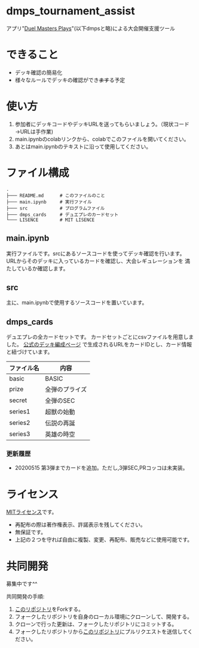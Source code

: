 # dmps_tournament_assist
アプリ"[Duel Masters Plays](https://dmps.takaratomy.co.jp/)"(以下dmpsと略)による大会開催支援ツール

# できること
- デッキ確認の簡易化
- 様々なルールでデッキの確認ができ<s>ます</s>る予定

# 使い方
1. 参加者にデッキコードやデッキURLを送ってもらいましょう。（現状コード→URLは手作業)
1. main.ipynbのcolabリンクから、colabでこのファイルを開いてください。
1. あとはmain.ipynbのテキストに沿って使用してください。

# ファイル構成
~~~
.
├─── README.md      # このファイルのこと
├─── main.ipynb     # 実行ファイル
├─── src            # プログラムファイル
├─── dmps_cards     # デュエプレのカードセット
└─── LISENCE        # MIT LISENCE
~~~


## main.ipynb
実行ファイルです。srcにあるソースコードを使ってデッキ確認を行います。
URLからそのデッキに入っているカードを確認し、大会レギュレーションを
満たしているか確認します。

## src
主に、main.ipynbで使用するソースコードを置いています。

## dmps_cards
デュエプレの全カードセットです。
カードセットごとにcsvファイルを用意しました。
[公式のデッキ編成ページ](https://dmps.takaratomy.co.jp/deckbuilder/)
で生成されるURLをカードIDとし、カード情報と紐づけています。

| ファイル名 | 内容 |
| --- | --- |
| basic | BASIC |
| prize | 全弾のプライズ |
| secret | 全弾のSEC |
| series1 | 超獣の始動 |
| series2 | 伝説の再誕 |
| series3 | 英雄の時空 |

### 更新履歴
- 20200515 第3弾までカードを追加。ただし,3弾SEC,PRコッコは未実装。

# ライセンス
[MITライセンス](https://github.com/kentokura/dmps_tournament_assist/blob/master/LICENSE)です。
- 再配布の際は著作権表示、許諾表示を残してください。
- 無保証です。
- 上記の２つを守れば自由に複製、変更、再配布、販売などに使用可能です。

# 共同開発
募集中です^^

共同開発の手順:
1. [このリポジトリ](https://github.com/kentokura/dmps_tournament_assist)をForkする。
1. フォークしたリポジトリを自身のローカル環境にクローンして、開発する。
1. クローンで行った更新は、フォークしたリポジトリにコミットする。
1. フォークしたリポジトリから[このリポジトリ](https://github.com/kentokura/dmps_tournament_assist)にプルリクエストを送信してください。


